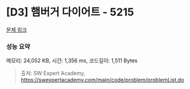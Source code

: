 # [D3] 햄버거 다이어트 - 5215 

[문제 링크](https://swexpertacademy.com/main/code/problem/problemDetail.do?contestProbId=AWT-lPB6dHUDFAVT) 

### 성능 요약

메모리: 24,052 KB, 시간: 1,356 ms, 코드길이: 1,511 Bytes



> 출처: SW Expert Academy, https://swexpertacademy.com/main/code/problem/problemList.do